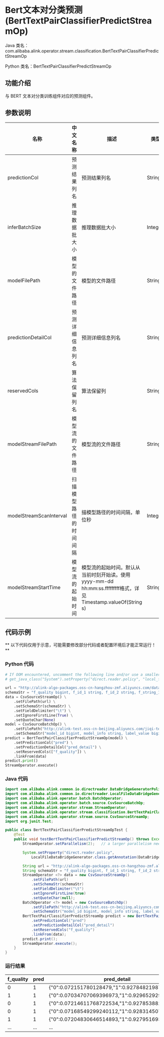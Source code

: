 # Bert文本对分类预测 (BertTextPairClassifierPredictStreamOp)
Java 类名：com.alibaba.alink.operator.stream.classification.BertTextPairClassifierPredictStreamOp

Python 类名：BertTextPairClassifierPredictStreamOp


## 功能介绍

与 BERT 文本对分类训练组件对应的预测组件。


## 参数说明

| 名称 | 中文名称 | 描述 | 类型 | 是否必须？ | 取值范围 | 默认值 |
| --- | --- | --- | --- | --- | --- | --- |
| predictionCol | 预测结果列名 | 预测结果列名 | String | ✓ |  |  |
| inferBatchSize | 推理数据批大小 | 推理数据批大小 | Integer |  |  | 256 |
| modelFilePath | 模型的文件路径 | 模型的文件路径 | String |  |  | null |
| predictionDetailCol | 预测详细信息列名 | 预测详细信息列名 | String |  |  |  |
| reservedCols | 算法保留列名 | 算法保留列 | String[] |  |  | null |
| modelStreamFilePath | 模型流的文件路径 | 模型流的文件路径 | String |  |  | null |
| modelStreamScanInterval | 扫描模型路径的时间间隔 | 描模型路径的时间间隔，单位秒 | Integer |  |  | 10 |
| modelStreamStartTime | 模型流的起始时间 | 模型流的起始时间。默认从当前时刻开始读。使用yyyy-mm-dd hh:mm:ss.fffffffff格式，详见Timestamp.valueOf(String s) | String |  |  | null |

## 代码示例

** 以下代码仅用于示意，可能需要修改部分代码或者配置环境后才能正常运行！**

### Python 代码
```python
# If OOM encountered, uncomment the following line and/or use a smaller parallelism
# get_java_class("System").setProperty("direct.reader.policy", "local_file")

url = "http://alink-algo-packages.oss-cn-hangzhou-zmf.aliyuncs.com/data/MRPC/train.tsv"
schemaStr = "f_quality bigint, f_id_1 string, f_id_2 string, f_string_1 string, f_string_2 string"
data = CsvSourceStreamOp() \
    .setFilePath(url) \
    .setSchemaStr(schemaStr) \
    .setFieldDelimiter("\t") \
    .setIgnoreFirstLine(True) \
    .setQuoteChar(None)
model = CsvSourceBatchOp() \
    .setFilePath("http://alink-test.oss-cn-beijing.aliyuncs.com/jiqi-temp/tf_ut_files/bert_text_pair_classifier_model.csv") \
    .setSchemaStr("model_id bigint, model_info string, label_value bigint")
predict = BertTextPairClassifierPredictStreamOp(model) \
    .setPredictionCol("pred") \
    .setPredictionDetailCol("pred_detail") \
    .setReservedCols(["f_quality"]) \
    .linkFrom(data)
predict.print()
StreamOperator.execute()
```

### Java 代码
```java
import com.alibaba.alink.common.io.directreader.DataBridgeGeneratorPolicy;
import com.alibaba.alink.common.io.directreader.LocalFileDataBridgeGenerator;
import com.alibaba.alink.operator.batch.BatchOperator;
import com.alibaba.alink.operator.batch.source.CsvSourceBatchOp;
import com.alibaba.alink.operator.stream.StreamOperator;
import com.alibaba.alink.operator.stream.classification.BertTextPairClassifierPredictStreamOp;
import com.alibaba.alink.operator.stream.source.CsvSourceStreamOp;
import org.junit.Test;

public class BertTextPairClassifierPredictStreamOpTest {
	@Test
	public void testBertTextPairClassifierPredictStreamOp() throws Exception {
		StreamOperator.setParallelism(2);	// a larger parallelism needs much more memory

		System.setProperty("direct.reader.policy",
			LocalFileDataBridgeGenerator.class.getAnnotation(DataBridgeGeneratorPolicy.class).policy());

		String url = "http://alink-algo-packages.oss-cn-hangzhou-zmf.aliyuncs.com/data/MRPC/train.tsv";
		String schemaStr = "f_quality bigint, f_id_1 string, f_id_2 string, f_string_1 string, f_string_2 string";
		StreamOperator <?> data = new CsvSourceStreamOp()
			.setFilePath(url)
			.setSchemaStr(schemaStr)
			.setFieldDelimiter("\t")
			.setIgnoreFirstLine(true)
			.setQuoteChar(null);
		BatchOperator <?> model = new CsvSourceBatchOp()
			.setFilePath("http://alink-test.oss-cn-beijing.aliyuncs.com/jiqi-temp/tf_ut_files/bert_text_pair_classifier_model.csv")
			.setSchemaStr("model_id bigint, model_info string, label_value bigint");
		BertTextPairClassifierPredictStreamOp predict = new BertTextPairClassifierPredictStreamOp(model)
			.setPredictionCol("pred")
			.setPredictionDetailCol("pred_detail")
			.setReservedCols("f_quality")
			.linkFrom(data);
		predict.print();
		StreamOperator.execute();
	}
}
```

### 运行结果

f_quality|pred|pred_detail
---------|----|-----------
0|1|{"0":0.072151780128479,"1":0.927848219871521}
1|1|{"0":0.07034707069396973,"1":0.9296529293060303}
0|1|{"0":0.07214611768722534,"1":0.9278538823127747}
0|1|{"0":0.07168549299240112,"1":0.9283145070075989}
1|1|{"0":0.07204830646514893,"1":0.9279516935348511}
...|...|...
